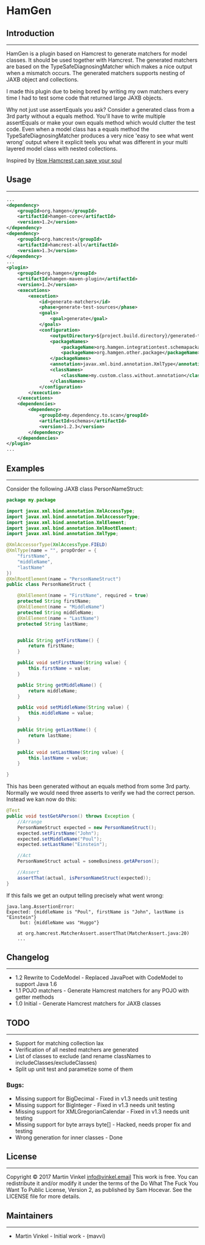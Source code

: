 # HamGen

## Introduction
------------
HamGen is a plugin based on Hamcrest to generate matchers for model classes. It should be used together with Hamcrest.
The generated matchers are based on the TypeSafeDiagnosingMatcher which makes a nice output when a mismatch occurs.
The generated matchers supports nesting of JAXB object and collections.

I made this plugin due to being bored by writing my own matchers every time I had to test some code that returned large JAXB objects.

Why not just use assertEquals you ask? Consider a generated class from a 3rd party without a equals method. You'll have to write multiple assertEquals or make your own equals method which would clutter the test code.
Even when a model class has a equals method the TypeSafeDiagnosingMatcher produces a very nice 'easy to see what went wrong' output where it explicit teels you what was different in your multi layered model class with nested collections.

Inspired by [How Hamcrest can save your soul](http://blogs.atlassian.com/2009/06/how_hamcrest_can_save_your_sou/)

## Usage
------------

```xml
...
<dependency>
    <groupId>org.hamgen</groupId>
    <artifactId>hamgen-core</artifactId>
    <version>1.2</version>
</dependency>
<dependency>
    <groupId>org.hamcrest</groupId>
    <artifactId>hamcrest-all</artifactId>
    <version>1.3</version>
</dependency>
...
<plugin>
    <groupId>org.hamgen</groupId>
    <artifactId>hamgen-maven-plugin</artifactId>
    <version>1.2</version>
    <executions>
        <execution>
            <id>generate-matchers</id>
            <phase>generate-test-sources</phase>
            <goals>
                <goal>generate</goal>
            </goals>
            <configuration>
                <outputDirectory>${project.build.directory}/generated-test-sources/hamgen</outputDirectory>
                <packageNames>
                    <packageName>org.hamgen.integrationtest.schemapackage</packageName>
                    <packageName>org.hamgen.other.package</packageName>
                </packageNames>
                <annotation>javax.xml.bind.annotation.XmlType</annotation>
                <classNames>
                    <className>my.custom.class.without.annotation</className>
                </classNames>
            </configuration>
        </execution>
    </executions>
    <dependencies>
        <dependency>
            <groupId>my.dependency.to.scan</groupId>
            <artifactId>schemas</artifactId>
            <version>1.2.3</version>
        </dependency>
    </dependencies>
</plugin>
...
```

## Examples
-----------

Consider the following JAXB class PersonNameStruct:
```java
package my.package

import javax.xml.bind.annotation.XmlAccessType;
import javax.xml.bind.annotation.XmlAccessorType;
import javax.xml.bind.annotation.XmlElement;
import javax.xml.bind.annotation.XmlRootElement;
import javax.xml.bind.annotation.XmlType;

@XmlAccessorType(XmlAccessType.FIELD)
@XmlType(name = "", propOrder = {
    "firstName",
    "middleName",
    "lastName"
})
@XmlRootElement(name = "PersonNameStruct")
public class PersonNameStruct {

    @XmlElement(name = "FirstName", required = true)
    protected String firstName;
    @XmlElement(name = "MiddleName")
    protected String middleName;
    @XmlElement(name = "LastName")
    protected String lastName;


    public String getFirstName() {
        return firstName;
    }

    public void setFirstName(String value) {
        this.firstName = value;
    }

    public String getMiddleName() {
        return middleName;
    }

    public void setMiddleName(String value) {
        this.middleName = value;
    }

    public String getLastName() {
        return lastName;
    }

    public void setLastName(String value) {
        this.lastName = value;
    }

}
```

This has been generated without an equals method from some 3rd party. Normally we would need three asserts to verify we had the correct person. Instead we kan now do this:
```java
@Test
public void testGetAPerson() throws Exception {
    //Arrange
    PersonNameStruct expected = new PersonNameStruct();
    expected.setFirstName("John");
    expected.setMiddleName("Poul");
    expected.setLastName("Einstein");

    //Act
    PersonNameStruct actual = someBusiness.getAPerson();

    //Assert
    assertThat(actual, isPersonNameStruct(expected));
}
```

If this fails we get an output telling precisely what went wrong:
```
java.lang.AssertionError:
Expected: {middleName is "Poul", firstName is "John", lastName is "Einstein"}
     but: {middleName was "Huggo"}

	at org.hamcrest.MatcherAssert.assertThat(MatcherAssert.java:20)
	...
```

## Changelog
-----------

* 1.2 Rewrite to CodeModel - Replaced JavaPoet with CodeModel to support Java 1.6
* 1.1 POJO matchers - Generate Hamcrest matchers for any POJO with getter methods
* 1.0 Initial - Generate Hamcrest matchers for JAXB classes

## TODO
-----------

* Support for matching collection lax
* Verification of all nested matchers are generated
* List of classes to exclude (and rename classNames to includeClasses/excludeClasses)
* Split up unit test and parametize some of them

### Bugs:

* Missing support for BigDecimal - Fixed in v1.3 needs unit testing
* Missing support for BigInteger - Fixed in v1.3 needs unit testing
* Missing support for XMLGregorianCalendar - Fixed in v1.3 needs unit testing
* Missing support for byte arrays byte[] - Hacked, needs proper fix and testing
* Wrong generation for inner classes - Done

## License
-----------

Copyright © 2017 Martin Vinkel <info@vinkel.email>
This work is free. You can redistribute it and/or modify it under the
terms of the Do What The Fuck You Want To Public License, Version 2,
as published by Sam Hocevar. See the LICENSE file for more details.

## Maintainers
-----------
* Martin Vinkel - Initial work - (mavvi)

